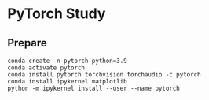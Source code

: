 # PyTorch Study

## Prepare

```shell
conda create -n pytorch python=3.9
conda activate pytorch
conda install pytorch torchvision torchaudio -c pytorch
conda install ipykernel matplotlib
python -m ipykernel install --user --name pytorch
```

